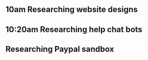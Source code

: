 ## 10am Researching website designs

## 10:20am Researching help chat bots

## Researching Paypal sandbox